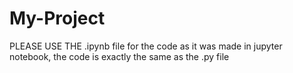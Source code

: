 # My-Project
PLEASE USE THE .ipynb file for the code as it was made in jupyter notebook, the code is exactly the same as the .py file 
